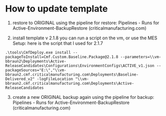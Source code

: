 
# How to update template

1. restore to ORIGINAL
    using the pipeline for restore: Pipelines - Runs for Active-Environment-BackupRestore (criticalmanufacturing.com)

2. install template v 2.1.8
    you can run a script on the vm, or use the MES Setup:
    here is the script that I used for 2.1.7

`.\tools\CmfDeploy.exe install --packageToInstall=Cmf.Custom.Baseline.Package@2.1.8 --parameters=\\vm-bbraun2\Deployments\Active-ReleaseCandidates\Configurations\EnvironmentConfigs\ACTIVE_v1.json --packageSources="E:\","\\vm-bbraun2.cmf.criticalmanufacturing.com\Deployments\Baseline-Delivered_v2" -logFileLocation "\\vm-bbraun2.cmf.criticalmanufacturing.com\Deployments\Active-ReleaseCandidates`

3. create a new ORIGINAL backup
    again using the pipeline for backup: Pipelines - Runs for Active-Environment-BackupRestore (criticalmanufacturing.com)